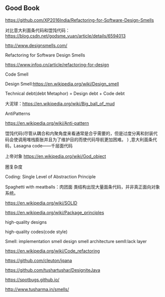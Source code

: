 ## Good Book
https://github.com/XP2016India/Refactoring-for-Software-Design-Smells

对比意大利面条代码和馄饨代码：https://blog.csdn.net/godsme_yuan/article/details/6594013

http://www.designsmells.com/

Refactoring for Software Design Smells

https://www.infoq.cn/article/refactoring-for-design

Code Smell

Design Smell:https://en.wikipedia.org/wiki/Design_smell

Technical debt(debt Metaphor) = Design debt + Code debt

大泥球：https://en.wikipedia.org/wiki/Big_ball_of_mud

AntiPatterns

https://en.wikipedia.org/wiki/Anti-pattern

馄饨代码(尽管从耦合和内聚角度来看通常是合乎需要的，但是过度分离和封装代码会使调用堆栈膨胀并且为了维护目的而使代码导航更加困难。     )
,意大利面条代码，Lasagna code——千层面代码

上帝对象
https://en.wikipedia.org/wiki/God_object

圈复杂度

Coding: Single Level of Abstraction Principle

Spaghetti with meatballs：肉团面  类结构出现大量面条代码，并非真正面向对象系统。

https://en.wikipedia.org/wiki/SOLID

https://en.wikipedia.org/wiki/Package_principles

high-quality designs

high-quality codes(code style)

Smell:
    implementation smell
    design smell
    architecture semll:lack layer
    
https://en.wikipedia.org/wiki/Code_refactoring

https://github.com/cleuton/jqana

https://github.com/tushartushar/DesigniteJava

https://spotbugs.github.io/

http://www.tusharma.in/smells/